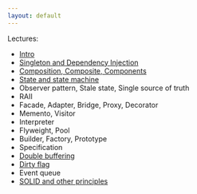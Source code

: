 ```yaml
---
layout: default
---
```


Lectures:

- [Intro](00_intro.html)
- [Singleton and Dependency Injection](01_singleton_and_di.html)
- [Composition, Composite, Components](02_components.html)
- [State and state machine](03_state.html)
- Observer pattern, Stale state, Single source of truth
- RAII
- Facade, Adapter, Bridge, Proxy, Decorator
- Memento, Visitor
- Interpreter
- Flyweight, Pool
- Builder, Factory, Prototype
- Specification
- [Double buffering](e0_double_buffer.html)
- [Dirty flag](e1_dirty_flag.html)
- Event queue
- [SOLID and other principles](e2_solid.html)
